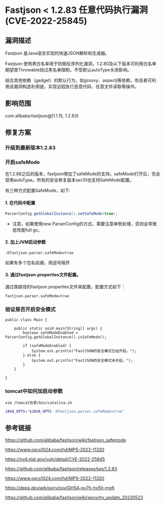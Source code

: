 # Fastjson < 1.2.83 任意代码执行漏洞(CVE-2022-25845)

## 漏洞描述

Fastjson 是Java语言实现的快速JSON解析和生成器。

Fastjson 使用黑白名单用于防御反序列化漏洞，1.2.80及以下版本可利用白名单期望类Throwable绕过黑名单限制，不受默认autoType关闭影响。

结合其他依赖（gadget）的默认行为，如groovy、aspectj等依赖，攻击者可利用该漏洞构造利用链，实现远程执行恶意代码、任意文件读取等操作。

## 影响范围

com.alibaba:fastjson@[1.1.15, 1.2.83)

## 修复方案

### 升级到最新版本1.2.83

### 开启safeMode

在1.2.68之后的版本，fastjson增加了safeMode的支持。safeMode打开后，完全禁用autoType。所有的安全修复版本sec10也支持SafeMode配置。

有三种方式配置SafeMode，如下:

#### 1. 在代码中配置

```java
ParserConfig.getGlobalInstance().setSafeMode(true); 
```

- 注意，如果使用new ParserConfig的方式，需要注意单例处理，否则会导致低性能full gc。

#### 2. 加上JVM启动参数

```script
-Dfastjson.parser.safeMode=true 
```

如果有多个包名前缀，用逗号隔开

#### 3. 通过fastjson.properties文件配置。

通过类路径的fastjson.properties文件来配置，配置方式如下：

```properties
fastjson.parser.safeMode=true
```

### 验证是否开启安全模式

```
public class Main {

    public static void main(String[] args) {
        boolean safeModeEnabled = ParserConfig.getGlobalInstance().isSafeMode();

        if (safeModeEnabled) {
            System.out.println("FastJSON的安全模式已经开启。");
        } else {
            System.out.println("FastJSON的安全模式未开启。");
        }
    }

}
```

### tomcat中如何加启动参数

`vim /tomcat目录/bin/catalina.sh`

```sh
JAVA_OPTS="$JAVA_OPTS -Dfastjson.parser.safeMode=true"
```

## 参考链接

https://github.com/alibaba/fastjson/wiki/fastjson_safemode

https://www.oscs1024.com/hd/MPS-2022-11320

https://nvd.nist.gov/vuln/detail/CVE-2022-25845

https://github.com/alibaba/fastjson/releases/tag/1.2.83

https://www.oscs1024.com/hd/MPS-2022-11320

https://deps.dev/advisory/osv/GHSA-pv7h-hx5h-mgfj

https://github.com/alibaba/fastjson/wiki/security_update_20220523